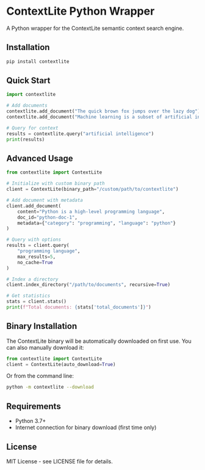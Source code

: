 # ContextLite Python Wrapper

A Python wrapper for the ContextLite semantic context search engine.

## Installation

```bash
pip install contextlite
```

## Quick Start

```python
import contextlite

# Add documents
contextlite.add_document("The quick brown fox jumps over the lazy dog")
contextlite.add_document("Machine learning is a subset of artificial intelligence")

# Query for context
results = contextlite.query("artificial intelligence")
print(results)
```

## Advanced Usage

```python
from contextlite import ContextLite

# Initialize with custom binary path
client = ContextLite(binary_path="/custom/path/to/contextlite")

# Add document with metadata
client.add_document(
    content="Python is a high-level programming language",
    doc_id="python-doc-1",
    metadata={"category": "programming", "language": "python"}
)

# Query with options
results = client.query(
    "programming language",
    max_results=5,
    no_cache=True
)

# Index a directory
client.index_directory("/path/to/documents", recursive=True)

# Get statistics
stats = client.stats()
print(f"Total documents: {stats['total_documents']}")
```

## Binary Installation

The ContextLite binary will be automatically downloaded on first use. You can also manually download it:

```python
from contextlite import ContextLite
client = ContextLite(auto_download=True)
```

Or from the command line:
```bash
python -m contextlite --download
```

## Requirements

- Python 3.7+
- Internet connection for binary download (first time only)

## License

MIT License - see LICENSE file for details.

